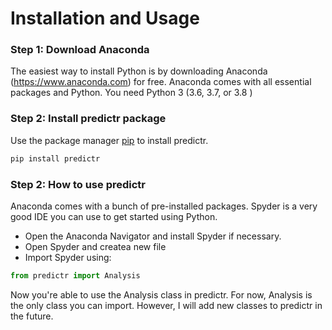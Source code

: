 # Installation and Usage
### Step 1: Download Anaconda
The easiest way to install Python is by downloading Anaconda (https://www.anaconda.com) for free. Anaconda comes with all essential packages and Python. You need Python 3 (3.6, 3.7, or 3.8 )
### Step 2: Install predictr package
Use the package manager [pip](https://pip.pypa.io/en/stable/) to install predictr.
```bash
pip install predictr
```
### Step 2: How to use predictr 
Anaconda comes with a bunch of pre-installed packages. Spyder is a very good IDE you can use to get started using Python.
- Open the Anaconda Navigator and install Spyder if necessary.
- Open Spyder and createa new file
- Import Spyder using:
```python
from predictr import Analysis
```
Now you're able to use the Analysis class in predictr. For now, Analysis is the only class you can import. However, I will add new classes to predictr in the future.
